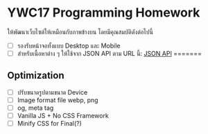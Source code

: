 # YWC17 Programming Homework

ให้พัฒนาเว็บไซต์ให้เหมือนกับภาพข้างบน โดยมีคุณสมบัติดังต่อไปนี้
- [ ] รองรับหน้าจอทั้งแบบ Desktop และ Mobile
- [ ] สำหรับเนื้อหาต่าง ๆ ให้ใช้จาก JSON API ตาม URL นี้: [JSON API](https://panjs.com/ywc.json)
=======
## Optimization
- [ ] ปรับขนาดรูปตามขนาด Device
- [ ] Image format file webp, png
- [ ] og, meta tag
- [ ] Vanilla JS + No CSS Framework
- [ ] Minify CSS for Final(?)
